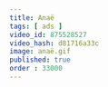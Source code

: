 ```yaml
---
title: Anaë
tags: [ ads ]
video_id: 875528527
video_hash: d81716a33c
image: anaë.gif
published: true
order : 33000
---
```

